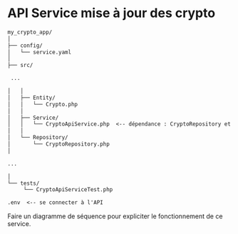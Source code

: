 # API Service mise à jour des crypto

```txt
my_crypto_app/
│
├── config/
│   └── service.yaml
│
├── src/

 ...

│   │
│   ├── Entity/
│   │   └── Crypto.php
│   │
│   ├── Service/
│   │   └── CryptoApiService.php  <-- dépendance : CryptoRepository et API
│   │
│   └── Repository/
│       └── CryptoRepository.php
│

...

│
└── tests/
     └── CryptoApiServiceTest.php

.env  <-- se connecter à l'API
```

Faire un diagramme de séquence pour expliciter le fonctionnement de ce service.
